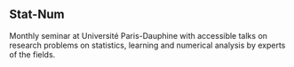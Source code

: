
## Stat-Num

Monthly seminar at Université Paris-Dauphine with accessible talks on research problems on statistics, learning and numerical analysis by experts of the fields.